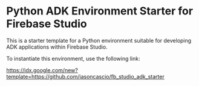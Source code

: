 # Python ADK Environment Starter for Firebase Studio

This is a starter template for a Python environment suitable for developing ADK applications within Firebase Studio.

To instantiate this environment, use the following link:

https://idx.google.com/new?template=https://github.com/jasoncascio/fb_studio_adk_starter
